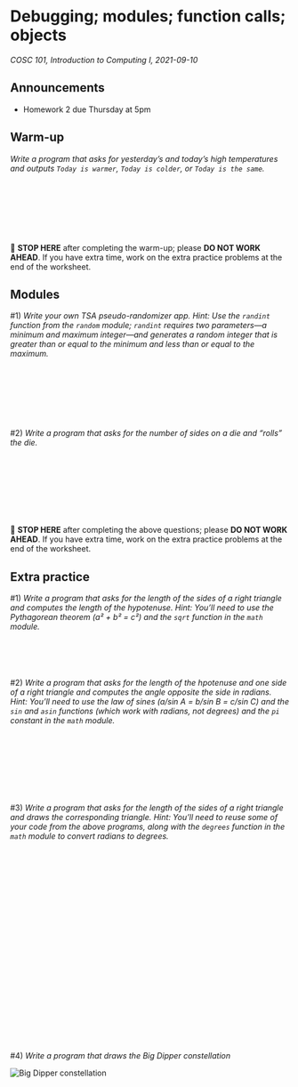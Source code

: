 # Debugging; modules; function calls; objects
_COSC 101, Introduction to Computing I, 2021-09-10_

## Announcements
* Homework 2 due Thursday at 5pm

## Warm-up
_Write a program that asks for yesterday’s and today’s high temperatures and outputs `Today is warmer`, `Today is colder`, or `Today is the same`._

```Python









```
🛑 **STOP HERE** after completing the warm-up; please **DO NOT WORK AHEAD**. If you have extra time, work on the extra practice problems at the end of the worksheet.

## Modules

\#1) _Write your own TSA pseudo-randomizer app. Hint: Use the `randint` function from the `random` module; `randint` requires two parameters—a minimum and maximum integer—and generates a random integer that is greater than or equal to the minimum and less than or equal to the maximum._

```Python









```

\#2) _Write a program that asks for the number of sides on a die and “rolls” the die._

```Python










```
🛑 **STOP HERE** after completing the above questions; please **DO NOT WORK AHEAD**. If you have extra time, work on the extra practice problems at the end of the worksheet.

## Extra practice
\#1) _Write a program that asks for the length of the sides of a right triangle and computes the length of the hypotenuse. Hint: You’ll need to use the Pythagorean theorem (a² + b² = c²) and the `sqrt` function in the `math` module._

```Python






```

\#2) _Write a program that asks for the length of the hpotenuse and one side of a right triangle and computes the angle opposite the side in radians. Hint: You’ll need to use the law of sines (a/sin A = b/sin B = c/sin C) and the `sin` and `asin` functions (which work with radians, not degrees) and the `pi` constant in the `math` module._

```Python










```

\#3) _Write a program that asks for the length of the sides of a right triangle and draws the corresponding triangle. Hint: You’ll need to reuse some of your code from the above programs, along with the `degrees` function in the `math` module to convert radians to degrees._

```Python



























```

\#4) _Write a program that draws the Big Dipper constellation_

![Big Dipper constellation](https://static.thenounproject.com/png/5239-200.png)
